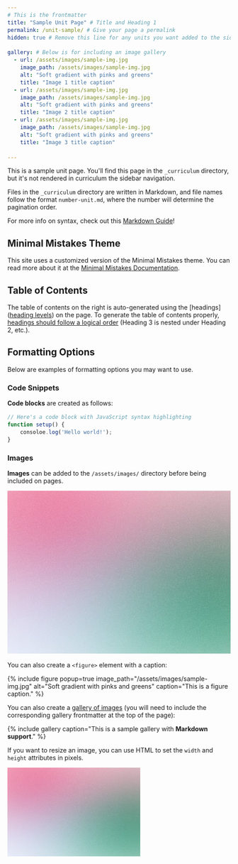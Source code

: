 ```yaml
---
# This is the frontmatter
title: "Sample Unit Page" # Title and Heading 1
permalink: /unit-sample/ # Give your page a permalink
hidden: true # Remove this line for any units you want added to the sidebar navigation

gallery: # Below is for including an image gallery
  - url: /assets/images/sample-img.jpg
    image_path: /assets/images/sample-img.jpg
    alt: "Soft gradient with pinks and greens"
    title: "Image 1 title caption"
  - url: /assets/images/sample-img.jpg
    image_path: /assets/images/sample-img.jpg
    alt: "Soft gradient with pinks and greens"
    title: "Image 2 title caption"
  - url: /assets/images/sample-img.jpg
    image_path: /assets/images/sample-img.jpg
    alt: "Soft gradient with pinks and greens"
    title: "Image 3 title caption"

---
```


This is a sample unit page. You'll find this page in the `_curriculum` directory, but it's not rendered in curriculum the sidebar navigation.

Files in the `_curriculum` directory are written in Markdown, and file names follow the format `number-unit.md`, where the number will determine the pagination order.

For more info on syntax, check out this [Markdown Guide](https://www.markdownguide.org/tools/jekyll/)!

## Minimal Mistakes Theme

This site uses a customized version of the Minimal Mistakes theme. You can read more about it at the [Minimal Mistakes Documentation](https://mmistakes.github.io/minimal-mistakes/docs/quick-start-guide/).

## Table of Contents

The table of contents on the right is auto-generated using the [headings]([heading levels](https://www.markdownguide.org/basic-syntax/#headings)) on the page. To generate the table of contents properly, [headings should follow a logical order](https://www.w3.org/WAI/tutorials/page-structure/headings/#heading-ranks) (Heading 3 is nested under Heading 2, etc.).

## Formatting Options

Below are examples of formatting options you may want to use.

### Code Snippets

**Code blocks** are created as follows:

```js
// Here's a code block with JavaScript syntax highlighting
function setup() {
    consoloe.log('Hello world!');
}
```

### Images

**Images** can be added to the `/assets/images/` directory before being included on pages.

![Soft gradient with pinks and greens](/assets/images/sample-img.jpg)

You can also create a `<figure>` element with a caption:

{% include figure popup=true image_path="/assets/images/sample-img.jpg" alt="Soft gradient with pinks and greens" caption="This is a figure caption." %}

You can also create a [gallery of images](https://mmistakes.github.io/minimal-mistakes/docs/helpers/#gallery) (you will need to include the corresponding gallery frontmatter at the top of the page):

{% include gallery caption="This is a sample gallery with **Markdown support**." %}

If you want to resize an image, you can use HTML to set the `width` and `height` attributes in pixels.

<img src="/assets/images/sample-img.jpg" alt="Soft gradient with pinks and greens" width="300" height="200">


